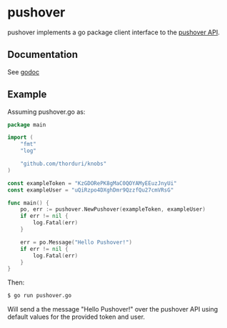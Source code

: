 # pushover

pushover implements a go package client interface to the [pushover API](https://pushover.net/api).

## Documentation
See [godoc](http://godoc.org/github.com/thorduri/pushover)

## Example

Assuming pushover.go as:
```Go
package main

import (
	"fmt"
	"log"

	"github.com/thorduri/knobs"
)

const exampleToken = "KzGDORePK8gMaC0QOYAMyEEuzJnyUi"
const exampleUser = "uQiRzpo4DXghDmr9QzzfQu27cmVRsG"

func main() {
	po, err := pushover.NewPushover(exampleToken, exampleUser)
	if err != nil {
		log.Fatal(err)
	}

	err = po.Message("Hello Pushover!")
	if err != nil {
		log.Fatal(err)
	}
}
```
Then:
```bash
$ go run pushover.go
```
Will send a the message "Hello Pushover!" over the pushover API using default values for the provided token and user.
